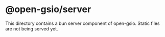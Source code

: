 # @open-gsio/server

This directory contains a bun server component of open-gsio. Static files are not being served yet.
